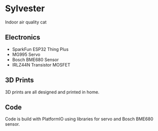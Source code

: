 # Sylvester
Indoor air quality cat

## Electronics
* SparkFun ESP32 Thing Plus
* MG995 Servo
* Bosch BME680 Sensor
* IRLZ44N Transistor MOSFET 

## 3D Prints
3D prints are all designed and printed in home.

## Code
Code is build with PlatformIO using libraries for servo and Bosch BME680 sensor.